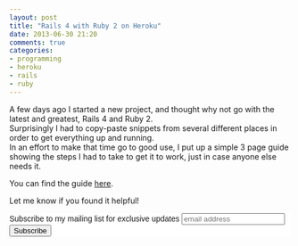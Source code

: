 ```yaml
---
layout: post
title: "Rails 4 with Ruby 2 on Heroku"
date: 2013-06-30 21:20
comments: true
categories: 
- programming
- heroku
- rails
- ruby
---
```


A few days ago I started a new project, and thought why not go with the latest and greatest, Rails 4 and Ruby 2.  
Surprisingly I had to copy-paste snippets from several different places in order to get everything up and running.  
In an effort to make that time go to good use, I put up a simple 3 page guide showing the steps I had to take to get it to work, just in case anyone else needs it.

You can find the guide [here](/assets/rails4ruby2heroku.pdf).

Let me know if you found it helpful!

<!-- Begin MailChimp Signup Form -->
<link href="http://cdn-images.mailchimp.com/embedcode/slim-081711.css" rel="stylesheet" type="text/css">
<style type="text/css">
    #mc_embed_signup{background:#fff; clear:left; font:14px Helvetica,Arial,sans-serif; }
    /* Add your own MailChimp form style overrides in your site stylesheet or in this style block.
       We recommend moving this block and the preceding CSS link to the HEAD of your HTML file. */
</style>
<div id="mc_embed_signup">
<form action="http://codelord.us6.list-manage.com/subscribe/post?u=78b36f07d7d2e7e91eb8deee3&amp;id=c9a8d439c8" method="post" id="mc-embedded-subscribe-form" name="mc-embedded-subscribe-form" class="validate" target="_blank" novalidate>
    <label for="mce-EMAIL">Subscribe to my mailing list for exclusive updates</label>
    <input type="email" value="" name="EMAIL" class="email" id="mce-EMAIL" placeholder="email address" required style="display: inline">
    <input type="submit" value="Subscribe" name="subscribe" id="mc-embedded-subscribe" class="button" style="display: inline">
</form>
</div>
<!--End mc_embed_signup-->
